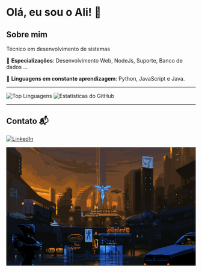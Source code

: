 # Olá, eu sou o Ali! 👋

## Sobre mim

Técnico em desenvolvimento de sistemas

🔹 **Especializações**: Desenvolvimento Web, NodeJs, Suporte, Banco de dados ...

🔹 **Linguagens em constante aprendizagem**: Python, JavaScript e Java.

---

![Top Linguagens](https://github-readme-stats.vercel.app/api/top-langs/?username=Ali2038&layout=compact&theme=radical)    ![Estatísticas do GitHub](https://github-readme-stats.vercel.app/api?username=Ali2038&show_icons=true&count_private=true&hide=prs&theme=radical)

---

## Contato 📬

<a href="https://www.linkedin.com/in/Ali2038" target="_blank">
  <img src="https://img.shields.io/badge/LinkedIn-Connect-0077B5?style=for-the-badge&logo=linkedin&logoColor=white" alt="LinkedIn"/>
</a>
<br>

![Meu GIF](gif.gif)
